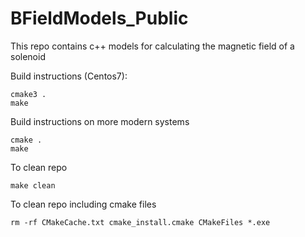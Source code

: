 # BFieldModels_Public
This repo contains c++ models for calculating the magnetic field of a solenoid


Build instructions (Centos7):
```
cmake3 .
make
```

Build instructions on more modern systems
```
cmake .
make
```

To clean repo
```
make clean
```

To clean repo including cmake files
```
rm -rf CMakeCache.txt cmake_install.cmake CMakeFiles *.exe
```
